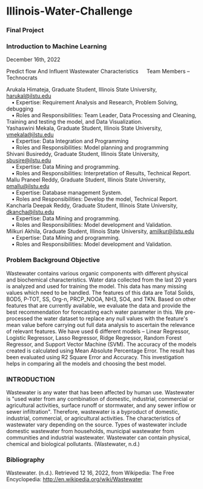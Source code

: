 # Illinois-Water-Challenge

### Final Project
### Introduction to Machine Learning

December 16th, 2022

Predict flow And Influent Wastewater Characteristics
 
Team Members – Technocrats

Arukala Himateja, Graduate Student, Illinois State University, harukal@ilstu.edu\
&emsp;•	Expertise: Requirement Analysis and Research, Problem Solving, debugging\
&emsp;•	Roles and Responsibilities: Team Leader, Data Processing and Cleaning, Training and testing the model, and Data Visualization.\
Yashaswini Mekala, Graduate Student, Illinois State University, ymekala@ilstu.edu\
&emsp;•	Expertise: Data Integration and Programming\
&emsp;•	Roles and Responsibilities: Model planning and programming\
Shivani Busireddy, Graduate Student, Illinois State University, sbusire@ilstu.edu\
&emsp;•	Expertise: Data Mining and programming.\
&emsp;•	Roles and Responsibilities: Interpretation of Results, Technical Report.\
Mallu Praneel Reddy, Graduate Student, Illinois State University, pmallu@ilstu.edu\
&emsp;•	Expertise: Database management System.\
&emsp;•	Roles and Responsibilities: Develop the model, Technical Report.\
Kancharla Deepak Reddy, Graduate Student, Illinois State University, dkancha@ilstu.edu\
&emsp;•	Expertise: Data Mining and programming.\
&emsp;•	Roles and Responsibilities: Model development and Validation.\
Milkuri Akhila, Graduate Student, Illinois State University, amilkur@ilstu.edu\
&emsp;•	Expertise: Data Mining and programming.\
&emsp;•	Roles and Responsibilities: Model development and Validation.

### Problem Background Objective
Wastewater contains various organic components with different physical and biochemical characteristics. Water data collected from the last 20 years is analyzed and used for training the model. This data has many missing values which need to be handled. The features of this data are Total Solids, BOD5, P-TOT, SS, Org-n, PRCP_NOOA, NH3, SO4, and TKN. Based on other features that are currently available, we evaluate the data and provide the best recommendation for forecasting each water parameter in this. We pre-processed the water dataset to replace any null values with the feature's mean value before carrying out full data analysis to ascertain the relevance of relevant features. We have used 6 different models – Linear Regressor, Logistic Regressor, Lasso Regressor, Ridge Regressor, Random Forest Regressor, and Support Vector Machine (SVM). The accuracy of the models created is calculated using Mean Absolute Percentage Error. The result has been evaluated using R2 Square Error and Accuracy. This investigation helps in comparing all the models and choosing the best model.

### INTRODUCTION
Wastewater is any water that has been affected by human use. Wastewater is "used water from any combination of domestic, industrial, commercial or agricultural activities, surface runoff or stormwater, and any sewer inflow or sewer infiltration". Therefore, wastewater is a byproduct of domestic, industrial, commercial, or agricultural activities. The characteristics of wastewater vary depending on the source. Types of wastewater include domestic wastewater from households, municipal wastewater from communities and industrial wastewater. Wastewater can contain physical, chemical and biological pollutants. (Wastewater, n.d.)	

### Bibliography
Wastewater. (n.d.). Retrieved 12 16, 2022, from Wikipedia: The Free Encyclopedia: http://en.wikipedia.org/wiki/Wastewater


